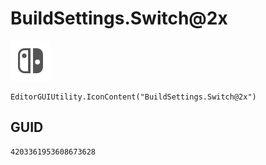 # BuildSettings.Switch@2x
![](/img/BuildSettings.Switch@2x.png)

``` CSharp
EditorGUIUtility.IconContent("BuildSettings.Switch@2x")
```
## GUID
```
4203361953608673628
```
